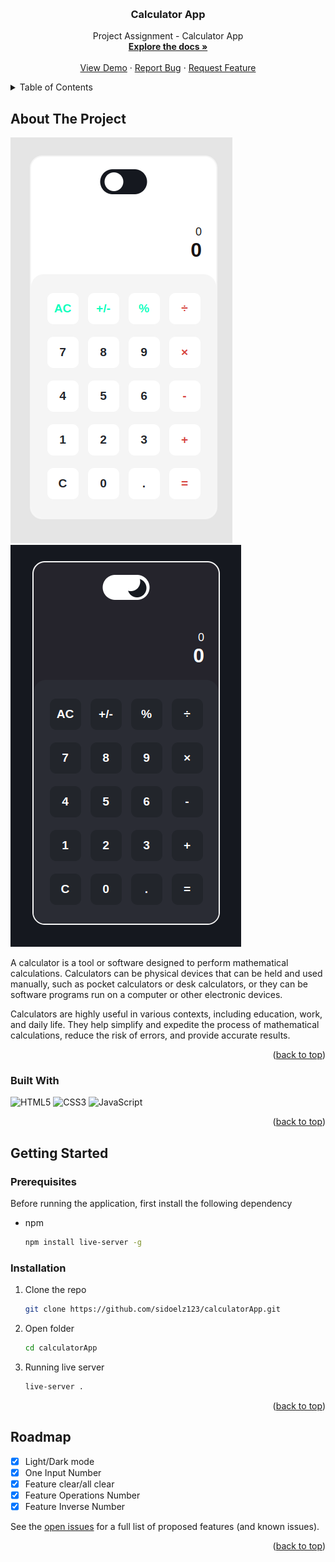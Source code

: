 
<a name="readme-top"></a>



<!-- PROJECT LOGO -->
<br />
<div align="center">
<h3 align="center">Calculator App</h3>

  <p align="center">
    Project Assignment - Calculator App
    <br />
    <a href="https://github.com/sidoelz123/calculatorApp"><strong>Explore the docs »</strong></a>
    <br />
    <br />
    <a href="kalap.netlify.app">View Demo</a>
    ·
    <a href="https://github.com/sidoelz123/calculatorApp/issues">Report Bug</a>
    ·
    <a href="https://github.com/sidoelz123/calculatorApp/issues">Request Feature</a>
  </p>
</div>



<!-- TABLE OF CONTENTS -->
<details>
  <summary>Table of Contents</summary>
  <ol>
    <li>
      <a href="#about-the-project">About The Project</a>
      <ul>
        <li><a href="#built-with">Built With</a></li>
      </ul>
    </li>
    <li>
      <a href="#getting-started">Getting Started</a>
      <ul>
        <li><a href="#prerequisites">Prerequisites</a></li>
        <li><a href="#installation">Installation</a></li>
      </ul>
    </li>
    <li><a href="#roadmap">Roadmap</a></li>
  </ol>
</details>



<!-- ABOUT THE PROJECT -->
## About The Project

![Alt text](img/image.png)
![Alt text](img/dark.png)

A calculator is a tool or software designed to perform mathematical calculations. Calculators can be physical devices that can be held and used manually, such as pocket calculators or desk calculators, or they can be software programs run on a computer or other electronic devices.

Calculators are highly useful in various contexts, including education, work, and daily life. They help simplify and expedite the process of mathematical calculations, reduce the risk of errors, and provide accurate results.

<p align="right">(<a href="#readme-top">back to top</a>)</p>



### Built With
![HTML5](https://img.shields.io/badge/html5-%23E34F26.svg?style=for-the-badge&logo=html5&logoColor=white)
![CSS3](https://img.shields.io/badge/css-%231572B6.svg?style=for-the-badge&logo=css3&logoColor=white)
![JavaScript](https://img.shields.io/badge/javascript-%23323330.svg?style=for-the-badge&logo=javascript&logoColor=%23F7DF1E)


<p align="right">(<a href="#readme-top">back to top</a>)</p>



<!-- GETTING STARTED -->
## Getting Started

### Prerequisites

Before running the application, first install the following dependency
* npm
  ```sh
  npm install live-server -g
  ```

### Installation

1. Clone the repo
   ```sh
   git clone https://github.com/sidoelz123/calculatorApp.git
   ```
2. Open folder
   ```sh
   cd calculatorApp
   ```
3. Running live server
   ```sh
   live-server .
   ```

<p align="right">(<a href="#readme-top">back to top</a>)</p>


<!-- ROADMAP -->
## Roadmap

- [x] Light/Dark mode
- [x] One Input Number
- [x] Feature clear/all clear
- [x] Feature Operations Number
- [x] Feature Inverse Number

See the [open issues](https://github.com/sidoelz123/calculatorApp/issues) for a full list of proposed features (and known issues).

<p align="right">(<a href="#readme-top">back to top</a>)</p>

